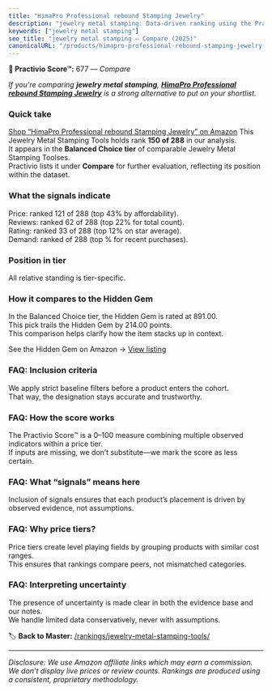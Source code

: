 ```yaml
---
title: "HimaPro Professional rebound Stamping Jewelry"
description: "jewelry metal stamping: Data-driven ranking using the Practivio Score™. Positioned by quality, value, demand, findability, momentum."
keywords: ["jewelry metal stamping"]
seo_title: "jewelry metal stamping — Compare (2025)"
canonicalURL: "/products/himapro-professional-rebound-stamping-jewelry-B088DJ4H39/"
---
```


**🛒 Practivio Score™:** 677 — _Compare_


*If you're comparing **jewelry metal stamping**, **[HimaPro Professional rebound Stamping Jewelry](https://www.amazon.com/dp/B088DJ4H39?tag=practivio-20)** is a strong alternative to put on your shortlist.*
### Quick take
[Shop “HimaPro Professional rebound Stamping Jewelry” on Amazon](https://www.amazon.com/dp/B088DJ4H39?tag=practivio-20)
This Jewelry Metal Stamping Tools holds rank **150 of 288** in our analysis.  
It appears in the **Balanced Choice tier** of comparable Jewelry Metal Stamping Toolses.  
Practivio lists it under **Compare** for further evaluation, reflecting its position within the dataset.

### What the signals indicate
Price: ranked 121 of 288 (top 43% by affordability).  
Reviews: ranked 62 of 288 (top 22% for total count).  
Rating: ranked 33 of 288 (top 12% on star average).  
Demand: ranked  of 288 (top % for recent purchases).

### Position in tier
All relative standing is tier-specific.

### How it compares to the Hidden Gem
In the Balanced Choice tier, the Hidden Gem is rated at 891.00.  
This pick trails the Hidden Gem by 214.00 points.  
This comparison helps clarify how the item stacks up in context.  

See the Hidden Gem on Amazon → [View listing](https://www.amazon.com/dp/B08H528HCX?tag=practivio-20)

### FAQ: Inclusion criteria
We apply strict baseline filters before a product enters the cohort.  
That way, the designation stays accurate and trustworthy.

### FAQ: How the score works
The Practivio Score™ is a 0–100 measure combining multiple observed indicators within a price tier.  
If inputs are missing, we don’t substitute—we mark the score as less certain.

### FAQ: What “signals” means here
Inclusion of signals ensures that each product’s placement is driven by observed evidence, not assumptions.

### FAQ: Why price tiers?
Price tiers create level playing fields by grouping products with similar cost ranges.  
This ensures that rankings compare peers, not mismatched categories.

### FAQ: Interpreting uncertainty
The presence of uncertainty is made clear in both the evidence base and our notes.  
We handle limited data conservatively, never with assumptions.

<!-- Missing template for Compare/CompareWithinPriceClass -->


🏷️ **Back to Master:** [/rankings/jewelry-metal-stamping-tools/](/rankings/jewelry-metal-stamping-tools/)

---
_Disclosure: We use Amazon affiliate links which may earn a commission. We don’t display live prices or review counts. Rankings are produced using a consistent, proprietary methodology._
